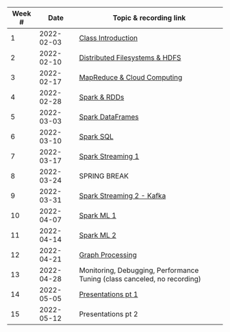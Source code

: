 | Week # | Date | Topic & recording link |
| -- | -- | -- |
| 1 | 2022-02-03 | [Class Introduction](https://umbc.webex.com/umbc/ldr.php?RCID=69c376ea41fa82f32b56c5ce8fcad3df) |
| 2 | 2022-02-10 | [Distributed Filesystems & HDFS](https://umbc.webex.com/umbc/ldr.php?RCID=1216d1c4ce60e9bdd6d23d230cadca2f) |
| 3 | 2022-02-17 | [MapReduce & Cloud Computing](https://umbc.webex.com/umbc/ldr.php?RCID=e938ca1c5fb8f740f1293937b261946d) |
| 4 | 2022-02-28 | [Spark & RDDs](https://umbc.webex.com/umbc/ldr.php?RCID=131693545b39e139f84d8d8223db713a) |
| 5 | 2022-03-03 | [Spark DataFrames](https://umbc.webex.com/recordingservice/sites/umbc/recording/fd27b2a07d7d103abfff0050568f95d3/playback) |
| 6 | 2022-03-10 | [Spark SQL](https://umbc.webex.com/umbc/ldr.php?RCID=4d79766dfa9c1310b8631e0528740a8c)
| 7 | 2022-03-17 | [Spark Streaming 1](https://umbc.webex.com/umbc/ldr.php?RCID=9075a7c09f5cee3d4ec1b2e32304e3a3)
| 8 | 2022-03-24 | SPRING BREAK |
| 9 | 2022-03-31 | [Spark Streaming 2 - Kafka](https://umbc.webex.com/umbc/ldr.php?RCID=8cab8c4e6301c98f43f8feb6ebd7ce1a) |
| 10 | 2022-04-07 | [Spark ML 1](https://umbc.webex.com/umbc/ldr.php?RCID=4a068d450fe9ea79911f3f4af0bf74bd) |
| 11 | 2022-04-14 | [Spark ML 2](https://umbc.webex.com/umbc/ldr.php?RCID=3f10e82d0121e7df5d67ade79657c2d8) |
| 12 | 2022-04-21 | [Graph Processing](https://umbc.webex.com/umbc/ldr.php?RCID=1e0b4c3c435e0b03f7e0be76a8916efb) |
| 13 | 2022-04-28 | Monitoring, Debugging, Performance Tuning (class canceled, no recording) |
| 14 | 2022-05-05 | [Presentations pt 1](https://umbc.webex.com/umbc/ldr.php?RCID=bd7b0fe930f1d4e1862a7b22b68e7155) |
| 15 | 2022-05-12 | Presentations pt 2 |
